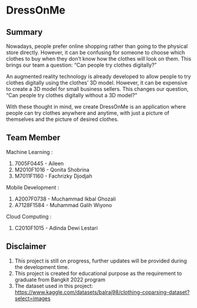 # DressOnMe
## Summary
Nowadays, people prefer online shopping rather than going to the physical store directly. However, it can be confusing for someone to choose which clothes to buy when they don’t know how the clothes will look on them. This brings our team a question: “Can people try clothes digitally?”

An augmented reality technology is already developed to allow people to try clothes digitally using the clothes’ 3D model. However, it can be expensive to create a 3D model for small business sellers. This changes our question, “Can people try clothes digitally without a 3D model?”

With these thought in mind, we create DressOnMe is an application where people can try clothes anywhere and anytime, with just a picture of themselves and the picture of desired clothes.

## Team Member
Machine Learning :

1. 7005F0445 - Aileen
2. M2010F1016 - Qonita Shobrina
3. M7011F1160 - Fachrizky Djodjah


Mobile Development :

1. A2007F0738 - Muchammad Ikbal Ghozali
2. A7128F1584 - Muhammad Galih Wiyono


Cloud Computing :

1. C2010F1015 - Adinda Dewi Lestari

## Disclaimer
1. This project is still on progress, further updates will be provided during the development time.
2. This project is created for educational purpose as the requirement to graduate from Bangkit 2022 program
3. The dataset used in this project: https://www.kaggle.com/datasets/balraj98/clothing-coparsing-dataset?select=images 
